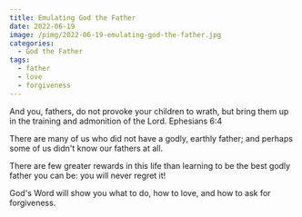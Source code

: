 ```yaml
---
title: Emulating God the Father
date: 2022-06-19
image: /pimg/2022-06-19-emulating-god-the-father.jpg
categories:
  - God the Father
tags:
  - father
  - love
  - forgiveness
---
```


<p>And you, fathers, do not provoke your children to wrath, but bring them up in the training and admonition of the Lord.    Ephesians 6:4</p><p>There are many of us who did not have a godly, earthly father; and perhaps some of us didn't know our fathers at all.</p><p>There are few greater rewards in this life than learning to be the best godly father you can be: you will never regret it!</p><p>God's Word will show you what to do, how to love, and how to ask for forgiveness. </p>

